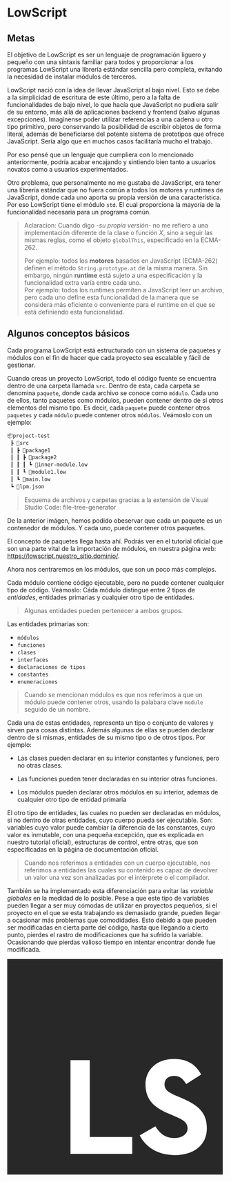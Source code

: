 # LowScript

## Metas

El objetivo de LowScript es ser un lenguaje de programación liguero y pequeño con una sintaxis familiar para todos y proporcionar a los programas LowScript una librería estándar sencilla pero completa, evitando la necesidad de instalar módulos de terceros.

LowScript nació con la idea de llevar JavaScript al bajo nivel. Esto se debe a la simplicidad de escritura de este último, pero a la falta de funcionalidades de bajo nivel, lo que hacía que JavaScript no pudiera salir de su entorno, más allá de aplicaciones backend y frontend (salvo algunas excepciones).
Imagínense poder utilizar referencias a una cadena u otro tipo primitivo, pero conservando la posibilidad de escribir objetos de forma literal, además de beneficiarse del potente sistema de prototipos que ofrece JavaScript. Sería algo que en muchos casos facilitaría mucho el trabajo.

Por eso pensé que un lenguaje que cumpliera con lo mencionado anteriormente, podría acabar encajando y sintiendo bien tanto a usuarios novatos como a usuarios experimentados.

Otro problema, que personalmente no me gustaba de JavaScript, era tener una librería estándar que no fuera común a todos los motores y runtimes de JavaScript, donde cada uno aporta su propia versión de una característica. Por eso LowScript tiene el módulo `std`. El cual proporciona la mayoría de la funcionalidad necesaria para un programa común.

> Aclaracion: Cuando digo _-su propia versión-_ no me refiero a una implementación diferente de la clase o función _X_, sino a seguir las mismas reglas, como el objeto `globalThis`, especificado en la ECMA-262.
>
> Por ejemplo: todos los **motores** basados ​​en JavaScript (ECMA-262) definen el método `String.prototype.at` de la misma manera. Sin embargo, ningún **runtime** está sujeto a una especificación y la funcionalidad extra varía entre cada uno.</br>
> Por ejemplo: todos los runtimes permiten a JavaScript leer un archivo, pero cada uno define esta funcionalidad de la manera que se considera más eficiente o conveniente para el runtime en el que se está definiendo esta funcionalidad.

## Algunos conceptos básicos

Cada programa LowScript está estructurado con un sistema de paquetes y módulos con el fin de hacer que cada proyecto sea escalable y fácil de gestionar.

Cuando creas un proyecto LowScript, todo el código fuente se encuentra dentro de una carpeta llamada `src`. Dentro de esta, cada carpeta se denomina `paquete`, donde cada archivo se conoce como `módulo`. Cada uno de ellos, tanto paquetes como módulos, pueden contener dentro de sí otros elementos del mismo tipo. Es decir, cada `paquete` puede contener otros `paquetes` y cada `módulo` puede contener otros `módulos`. Veámoslo con un ejemplo:

```txt
📦project-test
 ┣ 📂src
 ┃ ┣ 📂package1
 ┃ ┃ ┣ 📂package2
 ┃ ┃ ┃ ┗ 📜inner-module.low
 ┃ ┃ ┗ 📜module1.low
 ┃ ┗ 📜main.low
 ┗ 📜lpm.json
```

> Esquema de archivos y carpetas gracias a la extensión de Visual Studio Code: file-tree-generator

De la anterior imágen, hemos podido obeservar que cada un paquete es un contenedor de módulos. Y cada uno, puede contener otros paquetes.

El concepto de paquetes llega hasta ahí. Podrás ver en el tutorial oficial que son una parte vital de la importación de módulos, en nuestra página web: https://lowscript.nuestro_sitio.dominio/.

Ahora nos centraremos en los módulos, que son un poco más complejos.

Cada módulo contiene código ejecutable, pero no puede contener cualquier tipo de código. Veámoslo:
Cáda módulo distingue entre 2 tipos de _entidades_, entidades primarias y cualquier otro tipo de entidades.

> Algunas entidades pueden pertenecer a ambos grupos.

Las entidades primarias son:

- `módulos`
- `funciones`
- `clases`
- `interfaces`
- `declaraciones de tipos`
- `constantes`
- `enumeraciones`

> Cuando se mencionan módulos es que nos referimos a que un módulo puede contener otros, usando la palabara clave `module` seguido de un nombre.

Cada una de estas entidades, representa un tipo o conjunto de valores y sirven para cosas distintas. Además algunas de ellas se pueden declarar dentro de si mismas, entidades de su mismo tipo o de otros tipos.
Por ejemplo:

- Las clases pueden declarar en su interior constantes y funciones, pero no otras clases.

- Las funciones pueden tener declaradas en su interior otras funciones.

- Los módulos pueden declarar otros módulos en su interior, ademas de cualquier otro tipo de entidad primaria

El otro tipo de entidades, las cuales no pueden ser declaradas en módulos, si no dentro de otras entidades, cuyo cuerpo pueda ser ejecutable. Son: variables cuyo valor puede cambiar (a diferencia de las constantes, cuyo valor es inmutable, con una pequeña excepción, que es explicada en nuestro tutorial oficial), estructuras de control, entre otras, que son especificadas en la página de documentación oficial.

> Cuando nos referimos a entidades con un cuerpo ejecutable, nos referimos a entidades las cuales su contenido es capaz de devolver un valor una vez son analizadas por el intérprete o el compilador.

También se ha implementado esta diferenciación para evitar las _variable globales_ en la medidad de lo posible. Pese a que este tipo de variables pueden llegar a ser muy cómodas de utilizar en proyectos pequeños, si el proyecto en el que se esta trabajando es demasiado grande, pueden llegar a ocasionar más problemas que comodidades. Esto debido a que pueden ser modificadas en cierta parte del código, hasta que llegando a cierto punto, pierdes el rastro de modificaciones que ha sufrido la variable. Ocasionando que pierdas valioso tiempo en intentar encontrar donde fue modificada.

![LowScriptLogo](./LowScriptLogo.jpg)
